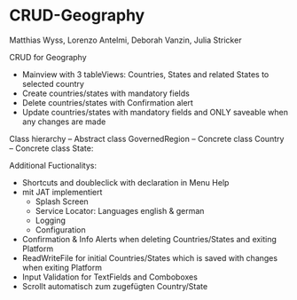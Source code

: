 # CRUD-Geography

Matthias Wyss, Lorenzo Antelmi, Deborah Vanzin, Julia Stricker

CRUD for Geography
- Mainview with 3 tableViews: Countries, States and related States to selected country
- Create countries/states with mandatory fields 
- Delete countries/states with Confirmation alert
- Update countries/states with mandatory fields and ONLY saveable when any changes are made

Class hierarchy
– Abstract class GovernedRegion
– Concrete class Country
– Concrete class State:

Additional Fuctionalitys:
- Shortcuts and doubleclick with declaration in Menu Help
- mit JAT implementiert
	- Splash Screen
	- Service Locator: Languages english & german
	- Logging
	- Configuration
- Confirmation & Info Alerts when deleting Countries/States and exiting Platform
- ReadWriteFile for initial Countries/States which is saved with changes when exiting Platform
- Input Validation for TextFields and Comboboxes
- Scrollt automatisch zum zugefügten Country/State


